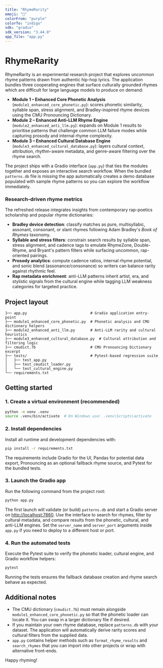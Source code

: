 ```yaml
---
title: "RhymeRarity"
emoji: "🎤"
colorFrom: "purple"
colorTo: "indigo"
sdk: "gradio"
sdk_version: "3.44.0"
app_file: "app.py"
---
```


# RhymeRarity

RhymeRarity is an experimental research project that explores uncommon rhyme patterns drawn from authentic hip-hop lyrics. The application bundles three cooperating engines that surface culturally grounded rhymes which are difficult for large language models to produce on demand:

- **Module 1 – Enhanced Core Phonetic Analysis** (`module1_enhanced_core_phonetic.py`): scores phonetic similarity, syllable span, stress alignment, and Bradley-inspired rhyme devices using the CMU Pronouncing Dictionary.
- **Module 2 – Enhanced Anti-LLM Rhyme Engine** (`module2_enhanced_anti_llm.py`): expands on Module 1 results to prioritise patterns that challenge common LLM failure modes while capturing prosody and internal rhyme complexity.
- **Module 3 – Enhanced Cultural Database Engine** (`module3_enhanced_cultural_database.py`): layers cultural context, attribution, rhythm-aware metadata, and genre-aware filtering over the rhyme search.

The project ships with a Gradio interface (`app.py`) that ties the modules together and exposes an interactive search workflow. When the bundled `patterns.db` file is missing the app automatically creates a demo database populated with sample rhyme patterns so you can explore the workflow immediately.

### Research-driven rhyme metrics

The refreshed release integrates insights from contemporary rap-poetics scholarship and popular rhyme dictionaries:

- **Bradley device detection**: classify matches as pure, multisyllabic, assonant, consonant, or slant rhymes following Adam Bradley's *Book of Rhymes* taxonomy.
- **Syllable and stress filters**: constrain search results by syllable span, stress alignment, and cadence tags to emulate RhymeZone, Double-Rhyme, and Bryant's pattern filters while surfacing uncommon, rap-oriented pairings.
- **Prosody analytics**: compute cadence ratios, internal rhyme potential, and sonic blend (assonance/consonance) so writers can balance rarity against rhythmic feel.
- **Rap metadata enrichment**: anti-LLM patterns inherit artist, era, and stylistic signals from the cultural engine while tagging LLM weakness categories for targeted practice.

## Project layout

```
├── app.py                             # Gradio application entry-point
├── module1_enhanced_core_phonetic.py  # Phonetic analysis and CMU dictionary helpers
├── module2_enhanced_anti_llm.py       # Anti-LLM rarity and cultural heuristics
├── module3_enhanced_cultural_database.py  # Cultural attribution and filtering logic
├── cmudict.7b                         # CMU Pronouncing Dictionary excerpt
├── tests/                             # Pytest-based regression suite
│   ├── test_app.py
│   ├── test_cmudict_loader.py
│   └── test_cultural_engine.py
└── requirements.txt
```

## Getting started

### 1. Create a virtual environment (recommended)

```bash
python -m venv .venv
source .venv/bin/activate  # On Windows use: .venv\Scripts\activate
```

### 2. Install dependencies

Install all runtime and development dependencies with:

```bash
pip install -r requirements.txt
```

The requirements include Gradio for the UI, Pandas for potential data export, Pronouncing as an optional fallback rhyme source, and Pytest for the bundled tests.

### 3. Launch the Gradio app

Run the following command from the project root:

```bash
python app.py
```

The first launch will validate (or build) `patterns.db` and start a Gradio server on <http://localhost:7860>. Use the interface to search for rhymes, filter by cultural metadata, and compare results from the phonetic, cultural, and anti-LLM engines. Set the `server_name` and `server_port` arguments inside `app.py` if you need to deploy to a different host or port.

### 4. Run the automated tests

Execute the Pytest suite to verify the phonetic loader, cultural engine, and Gradio workflow helpers:

```bash
pytest
```

Running the tests ensures the fallback database creation and rhyme search behave as expected.

## Additional notes

- The CMU dictionary (`cmudict.7b`) must remain alongside `module1_enhanced_core_phonetic.py` so that the phonetic loader can locate it. You can swap in a larger dictionary file if desired.
- If you maintain your own rhyme database, replace `patterns.db` with your dataset. The application will automatically derive rarity scores and cultural filters from the supplied data.
- `app.py` contains helper methods such as `format_rhyme_results` and `search_rhymes` that you can import into other projects or wrap with alternative front-ends.

Happy rhyming!
